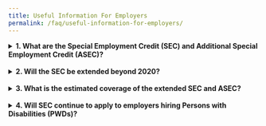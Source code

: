 ```yaml
---
title: Useful Information For Employers
permalink: /faq/useful-information-for-employers/
---
```

<details>
  <summary><b>1. What are the Special Employment Credit (SEC) and Additional Special Employment Credit (ASEC)?</b></summary>
  
  From 2017 onwards, employers hiring Singaporean workers aged 55 and above, and earning up to $4,000 will continue to receive wage-o​ffsets, tiered by age (see table below).
  
<style type="text/css">
.tg  {border: 1px solid #AAAAAA}
.tg td{border: 1px solid #AAAAAA;background-color:#fff;
  font-family:Arial, sans-serif;font-size:14px;overflow:hidden;padding:10px 5px;word-break:normal;}
.tg th{background-color:#f88000;border-color:#aaaaaa;border-style:solid;border-width:1px;color:#fff;
  font-family:Arial, sans-serif;font-size:14px;font-weight:normal;overflow:hidden;padding:10px 5px;word-break:normal;}
.tg .tg-nsl0{background-color:#ED7800;color:#FFF;text-align:center;vertical-align:middle}
.tg .tg-gs7u{background-color:#FFF;color:#666;text-align:center;vertical-align:middle}
.tg .tg-h5cl{background-color:rgba(255, 255, 255, 0.85);color:#666;text-align:center;vertical-align:middle}
</style>
<table class="tg">
<thead>
  <tr>
    <th class="tg-nsl0"><span style="font-weight:normal;color:#FFF;background-color:#ED7800">Age (years)</span></th>
    <th class="tg-nsl0"><span style="font-weight:normal;color:#FFF;background-color:#ED7800">Wage-offset</span></th>
  </tr>
</thead>
<tbody>
  <tr>
    <td class="tg-gs7u"><span style="font-weight:300">55 - 59</span><br></td>
    <td class="tg-gs7u"><span style="font-weight:300">Up to 3% of monthly wage</span></td>
  </tr>
  <tr>
    <td class="tg-h5cl"><span style="font-weight:300">60 - 64</span></td>
    <td class="tg-h5cl"><span style="font-weight:300">Up to 5% of monthly wage</span></td>
  </tr>
  <tr>
    <td class="tg-gs7u"><span style="font-weight:300">65 &amp; above</span></td>
    <td class="tg-gs7u"><span style="font-weight:300">Up to 8% of monthly wage</span></td>
  </tr>
</tbody>
</table>
  
  
  <br>
  In 1 January 2015, an additional wage offset of up to 3% of an employee's monthly wages was introduced to encourage employers to voluntarily re-employ Singaporeans aged 65 and above. At Budget 2017, it was announced that this add​itional wage support would be extended from 1 July 2017 to 31 December 2019 to encourage the voluntary re-employment of older Singaporeans who would not be covered by the new re-employment age of 67, i.e. individuals born before 1 July 1952 and those above age 67 on 1 July 2017.

Taken together, this means that employers who hire workers not covered by the re-employment age of 67 will receive an SEC of up to 11% of an employee’s monthly wages.

The SEC/ASEC payout formula for work done from 1 January to 31 December 2019, and the extended period of 1 January to 31 December 2020 is as follows:
  <br>
  
<style type="text/css">
.tg  {border-collapse:collapse;border-color:#aaa;border-spacing:0;}
.tg td{background-color:#fff;border-color:#aaa;border-style:solid;border-width:1px;color:#333;
  font-family:Arial, sans-serif;font-size:14px;overflow:hidden;padding:7px 2px;word-break:normal;}
.tg th{background-color:#f38630;border-color:#aaa;border-style:solid;border-width:1px;color:#fff;
  font-family:Arial, sans-serif;font-size:14px;font-weight:normal;overflow:hidden;padding:7px 2px;word-break:normal;}
.tg .tg-5cz3{background-color:#f88000;border-color:inherit;color:#ffffff;text-align:center;vertical-align:middle}
.tg .tg-9wq8{border-color:inherit;text-align:center;vertical-align:middle}
.tg .tg-j40y{background-color:#f88000;border-color:inherit;color:#ffffff;font-weight:bold;text-align:center;vertical-align:middle}
</style>
<table class="tg">
<thead>
  <tr>
    <th class="tg-j40y" rowspan="3"><span style="font-weight:700"> </span>Income of employee in a given month ($) </th>
    <th class="tg-5cz3" colspan="5"><span style="font-weight:400"> </span><span style="font-weight:300"> </span><span style="font-weight:700">SEC/ASEC for the month ($) for employers who hire Singaporeans</span><span style="font-weight:400"> </span></th>
  </tr>
  <tr>
    <td class="tg-5cz3" rowspan="2"><span style="font-weight:700">Aged between 55 and 59 (i.e. &gt;=55yrs 0mths and &lt;=59yrs 11mths)</span></td>
    <td class="tg-5cz3" rowspan="2"><span style="font-weight:700">Agedbetween 60 and 64 (i.e. &gt;=60yrs 0mths and &lt;=64yrs 11mths)</span></td>
    <td class="tg-5cz3" colspan="2"><span style="font-weight:700">Aged between 65 and 67 (i.e. &gt;=65yrs 0mths and &lt;67yrs 0mths)</span></td>
    <td class="tg-5cz3" rowspan="2"><span style="font-weight:700">Aged 67 and above (i.e. &gt;=67yrs 0mths)</span></td>
  </tr>
  <tr>
    <td class="tg-5cz3"><span style="font-weight:700">Born on or after 1 July 1952</span></td>
    <td class="tg-5cz3"><span style="font-weight:700">Born before 1 July 1952</span></td>
  </tr>
</thead>
<tbody>
  <tr>
    <td class="tg-9wq8"><span style="font-weight:700">Up to 3,000</span></td>
    <td class="tg-9wq8"><span style="font-weight:300"> 3% of wage</span></td>
    <td class="tg-9wq8"><span style="font-weight:300">5% of wage</span></td>
    <td class="tg-9wq8"><span style="font-weight:300">8% of wage</span></td>
    <td class="tg-9wq8"><span style="font-weight:300">11% of wage</span></td>
    <td class="tg-9wq8"><span style="font-weight:300">11% of wage</span></td>
  </tr>
  <tr>
    <td class="tg-9wq8"><span style="font-weight:700">&gt; 3,000 to 4,000</span></td>
    <td class="tg-9wq8"><span style="font-weight:300">360 – (0.09*wage)</span></td>
    <td class="tg-9wq8"><span style="font-weight:300">600</span> <span style="font-weight:300">– (0.15*wage)</span></td>
    <td class="tg-9wq8"><span style="font-weight:300">960 – (0.24*wage)</span></td>
    <td class="tg-9wq8"><span style="font-weight:300">1,320 – (0.33*wage)</span></td>
    <td class="tg-9wq8"><span style="font-weight:300">1,320 –</span> <span style="font-weight:300">(0.33*wage)</span></td>
  </tr>
</tbody>
</table>
  The amount of SEC/ASEC payouts employers will receive per month for 1 January 2019 to 31 December 2020 is in the table below.<br><br>
  <style type="text/css">
.tg  {border-collapse:collapse;border-color:#aaa;border-spacing:0;}
.tg td{background-color:#fff;border-color:#aaa;border-style:solid;border-width:1px;color:#333;
  font-family:Arial, sans-serif;font-size:14px;overflow:hidden;padding:10px 5px;word-break:normal;}
.tg th{background-color:#f38630;border-color:#aaa;border-style:solid;border-width:1px;color:#fff;
  font-family:Arial, sans-serif;font-size:14px;font-weight:normal;overflow:hidden;padding:10px 5px;word-break:normal;}
.tg .tg-ws5x{background-color:#F88000;color:#FFF;font-weight:bold;text-align:left;vertical-align:top}
.tg .tg-jdye{background-color:#F88000;color:#ffffff;text-align:left;vertical-align:middle}
.tg .tg-imtz{background-color:#FFF;color:#666;font-weight:bold;text-align:center;vertical-align:top}
.tg .tg-zqva{background-color:#FFF;color:#666;text-align:center;vertical-align:top}
.tg .tg-gs7u{background-color:#FFF;color:#666;text-align:center;vertical-align:middle}
</style>
<table class="tg">
<thead>
  <tr>
    <th class="tg-ws5x" rowspan="3"><span style="font-weight:700;color:#FFF"> Income of employee in a given month ($) </span></th>
    <th class="tg-jdye" colspan="5"><span style="font-weight:400"> </span><span style="font-weight:300"> </span><span style="font-weight:700">SEC/ASEC for the month ($) for employers who hire Singaporeans</span><span style="font-weight:400"> </span></th>
  </tr>
  <tr>
    <td class="tg-ws5x" rowspan="2"><span style="font-weight:700">Aged between 55 and 59</span><br><span style="font-weight:700">[Up to 3% SEC]</span></td>
    <td class="tg-ws5x" rowspan="2"><span style="font-weight:700">Aged between 60 and 64</span><br><span style="font-weight:700">[Up to 5% SEC]</span></td>
    <td class="tg-ws5x" colspan="2"><span style="font-weight:700">Aged between 65 and 67 </span><br></td>
    <td class="tg-ws5x" rowspan="2"><span style="font-weight:700">aged 67 and above</span><br><span style="font-weight:700">[Up to 11% SEC]</span></td>
  </tr>
  <tr>
    <td class="tg-ws5x"><span style="font-weight:700">Born on or after 1 July 1952</span><br><span style="font-weight:700">[Up to 8% SEC]</span></td>
    <td class="tg-ws5x"><span style="font-weight:700;color:#FFF">Born before 1 July 1952</span><br><span style="font-weight:700;color:#FFF">[Up to 11% SEC]</span></td>
  </tr>
</thead>
<tbody>
  <tr>
    <td class="tg-imtz"><span style="font-weight:700">500</span></td>
    <td class="tg-zqva"><span style="font-weight:300">15.00</span></td>
    <td class="tg-zqva"><span style="font-weight:300">25.00</span></td>
    <td class="tg-zqva"><span style="font-weight:300">40.00</span></td>
    <td class="tg-zqva"><span style="font-weight:300">55.00</span></td>
    <td class="tg-zqva"><span style="font-weight:300">55.00</span></td>
  </tr>
  <tr>
    <td class="tg-imtz"><span style="font-weight:700">1,000</span></td>
    <td class="tg-zqva"><span style="font-weight:300">30.00</span></td>
    <td class="tg-zqva"><span style="font-weight:300">50.00</span></td>
    <td class="tg-zqva"><span style="font-weight:300">80.00</span></td>
    <td class="tg-zqva"><span style="font-weight:300">110.00</span></td>
    <td class="tg-zqva"><span style="font-weight:300">110.00</span></td>
  </tr>
  <tr>
    <td class="tg-imtz"><span style="font-weight:700">1,500</span></td>
    <td class="tg-zqva"><span style="font-weight:300">45.00</span></td>
    <td class="tg-zqva"><span style="font-weight:300">75.00</span></td>
    <td class="tg-zqva"><span style="font-weight:300">120.00</span></td>
    <td class="tg-zqva"><span style="font-weight:300">165.00</span></td>
    <td class="tg-zqva"><span style="font-weight:300">165.00</span></td>
  </tr>
  <tr>
    <td class="tg-imtz"><span style="font-weight:700">2,000</span></td>
    <td class="tg-zqva"><span style="font-weight:300">60.00</span></td>
    <td class="tg-zqva"><span style="font-weight:300">100.00</span></td>
    <td class="tg-zqva"><span style="font-weight:300">160.00</span></td>
    <td class="tg-zqva"><span style="font-weight:300">220.00</span></td>
    <td class="tg-zqva"><span style="font-weight:300">220.00</span></td>
  </tr>
  <tr>
    <td class="tg-imtz"><span style="font-weight:700">2,500</span></td>
    <td class="tg-zqva"><span style="font-weight:300">75.00</span></td>
    <td class="tg-zqva"><span style="font-weight:300">125.00</span></td>
    <td class="tg-zqva"><span style="font-weight:300">200.00</span></td>
    <td class="tg-zqva"><span style="font-weight:300">275.00</span></td>
    <td class="tg-zqva"><span style="font-weight:300">275.00</span></td>
  </tr>
  <tr>
    <td class="tg-imtz"><span style="font-weight:700">3,000</span></td>
    <td class="tg-zqva"><span style="font-weight:300">90.00</span></td>
    <td class="tg-zqva"><span style="font-weight:300">150.00</span></td>
    <td class="tg-zqva"><span style="font-weight:300">240.00</span></td>
    <td class="tg-zqva"><span style="font-weight:300">330.00</span></td>
    <td class="tg-zqva"><span style="font-weight:300">330.00</span></td>
  </tr>
  <tr>
    <td class="tg-imtz"><span style="font-weight:700">3,250</span></td>
    <td class="tg-zqva"><span style="font-weight:300">67.50</span></td>
    <td class="tg-zqva"><span style="font-weight:300">112.50</span></td>
    <td class="tg-zqva"><span style="font-weight:300">180.00</span></td>
    <td class="tg-zqva"><span style="font-weight:300">247.50</span></td>
    <td class="tg-zqva"><span style="font-weight:300">247.50</span></td>
  </tr>
  <tr>
    <td class="tg-imtz"><span style="font-weight:700">3,500</span></td>
    <td class="tg-zqva"><span style="font-weight:300">45.00</span></td>
    <td class="tg-zqva"><span style="font-weight:300">75.00</span></td>
    <td class="tg-zqva"><span style="font-weight:300">120.00</span></td>
    <td class="tg-zqva"><span style="font-weight:300">165.00</span></td>
    <td class="tg-zqva"><span style="font-weight:300">165.00</span></td>
  </tr>
  <tr>
    <td class="tg-imtz"><span style="font-weight:700">3,750</span></td>
    <td class="tg-zqva"><span style="font-weight:300">22.50</span></td>
    <td class="tg-zqva"><span style="font-weight:300">37.50</span></td>
    <td class="tg-zqva"><span style="font-weight:300">60.00</span></td>
    <td class="tg-zqva"><span style="font-weight:300">82.50</span></td>
    <td class="tg-zqva"><span style="font-weight:300">82.50</span></td>
  </tr>
  <tr>
    <td class="tg-gs7u"><span style="font-weight:700">≥4,000</span></td>
    <td class="tg-zqva"><span style="font-weight:300">0</span></td>
    <td class="tg-zqva"><span style="font-weight:300">0</span></td>
    <td class="tg-zqva"><span style="font-weight:300">0</span></td>
    <td class="tg-zqva"><span style="font-weight:300">0</span></td>
    <td class="tg-zqva"><span style="font-weight:300">0</span></td>
  </tr>
</tbody>
</table>
  The SEC payout reduces linearly for monthly wages between $3,000 to $4,000.
</details><br>
<details>
  <summary><b>2. Will the SEC be extended beyond 2020?</b></summary>
  
  As announced at Budget 2019, the Government will be reviewing the relevance and structure of SEC to consider how best to support employers in hiring older workers going forward.<br><br>
  This will be done in tandem with the recommendations of the Tripartite Work Group on Older Workers. The Tripartite Work Group ha​s been tasked to review the retirement and re-employment age, and CPF contribution rates for older workers.
</details><br>
<details>
  <summary><b>3. What is the estimated coverage of the extended SEC and ASEC?</b></summary>
  
  The extended SEC is estimated to cover about 404,000 workers, or about three in four older Singaporean workers.
</details><br>
<details>
  <summary><b>4. Will SEC continue to apply to employers hiring Persons with Disabilities (PWDs)?</b></summary>
  
  The SEC for PWDs will also be extended for one more year, until end-2020.<br><br>
  The extended SEC will continue to provide a wage offsets of up to 16% of the PWD's monthly wage, regardless of age, for employers hiring PWDs. The monthly SEC will be capped at $240. The wage offset for the extended ASEC will continue to be set at up to 22%, capped at $330.
</details>
